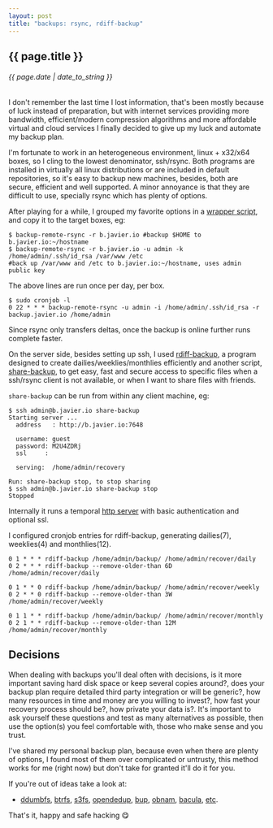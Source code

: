 ```yaml
---
layout: post
title: "backups: rsync, rdiff-backup"
---
```


## {{ page.title }}

###### {{ page.date | date_to_string }}

I don't remember the last time I lost information, that's been mostly because of luck instead of preparation, but with internet services providing more bandwidth, efficient/modern compression algorithms and more affordable virtual and cloud services I finally decided to give up my luck and automate my backup plan.

I'm fortunate to work in an heterogeneous environment, linux + x32/x64 boxes, so I cling to the lowest denominator, ssh/rsync. Both programs are installed in virtually all linux distributions or are included in default repositories, so it's easy to backup new machines, besides, both are secure, efficient and well supported. A minor annoyance is that they are difficult to use, specially rsync which has plenty of options.

After playing for a while, I grouped my favorite options in a [wrapper script](https://github.com/chilicuil/learn/blob/master/sh/tools/backup-remote-rsync), and copy it to the target boxes, eg:

    $ backup-remote-rsync -r b.javier.io #backup $HOME to b.javier.io:~/hostname
    $ backup-remote-rsync -r b.javier.io -u admin -k /home/admin/.ssh/id_rsa /var/www /etc
    #back up /var/www and /etc to b.javier.io:~/hostname, uses admin public key

The above lines are run once per day, per box.

    $ sudo cronjob -l
    0 22 * * * backup-remote-rsync -u admin -i /home/admin/.ssh/id_rsa -r backup.javier.io /home/admin

Since rsync only transfers deltas, once the backup is online further runs complete faster.

On the server side, besides setting up ssh, I used [rdiff-backup](http://www.nongnu.org/rdiff-backup/examples.html), a program designed to create dailies/weeklies/monthlies efficiently and another script, [share-backup](https://github.com/chilicuil/learn/blob/master/sh/tools/share-backup), to get easy, fast and secure access to specific files when a ssh/rsync client is not available, or when I want to share files with friends.

`share-backup` can be run from within any client machine, eg:

    $ ssh admin@b.javier.io share-backup
    Starting server ...
      address   : http://b.javier.io:7648

      username: guest
      password: M2U4ZDRj
      ssl     :

      serving:  /home/admin/recovery

    Run: share-backup stop, to stop sharing
    $ ssh admin@b.javier.io share-backup stop
    Stopped

Internally it runs a temporal [http server](https://github.com/chilicuil/learn/blob/master/python/simple-httpd) with basic authentication and optional ssl.

I configured cronjob entries for rdiff-backup, generating dailies(7), weeklies(4) and monthlies(12).

    0 1 * * * rdiff-backup /home/admin/backup/ /home/admin/recover/daily
    0 2 * * * rdiff-backup --remove-older-than 6D /home/admin/recover/daily

    0 1 * * 0 rdiff-backup /home/admin/backup/ /home/admin/recover/weekly
    0 2 * * 0 rdiff-backup --remove-older-than 3W /home/admin/recover/weekly

    0 1 1 * * rdiff-backup /home/admin/backup/ /home/admin/recover/monthly
    0 2 1 * * rdiff-backup --remove-older-than 12M /home/admin/recover/monthly

## Decisions

When dealing with backups you'll deal often with decisions, is it more important saving hard disk space or keep several copies around?, does your backup plan require detailed third party integration or will be generic?, how many resources in time and money are you willing to invest?, how fast your recovery process should be?, how private your data is?. It's important to ask yourself these questions and test as many alternatives as possible, then use the option(s) you feel comfortable with, those who make sense and you trust.

I've shared my personal backup plan, because even when there are plenty of options, I found most of them over complicated or untrusty, this method works for me (right now) but don't take for granted it'll do it for you.

If you're out of ideas take a look at:

- [ddumbfs](http://www.magiksys.net/ddumbfs/), [btrfs](https://btrfs.wiki.kernel.org/index.php/Main_Page), [s3fs](https://github.com/s3fs-fuse/s3fs-fuse), [opendedup](http://opendedup.org/), [bup](https://github.com/bup/bup), [obnam](http://obnam.org/), [bacula](http://bacula.org/), [etc](https://en.wikipedia.org/wiki/List_of_backup_software).

That's it, happy and safe hacking &#128523;
